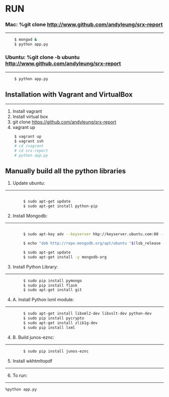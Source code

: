 
# RUN 

### Mac: %git clone http://www.github.com/andyleung/srx-report
----------------
```sh
	$ mongod &
	$ python app.py
```

### Ubuntu: %git clone -b ubuntu http://www.github.com/andyleung/srx-report 
------------------
```sh
	$ python app.py
```

## Installation with Vagrant and VirtualBox
-----------------
1. Install vagrant
2. Install virtual box
3. git clone https://github.com/andyleung/srx-report
4. vagrant up

```sh
	$ vagrant up
	$ vagrant ssh
	# cd /vagrant
	# cd srx-report
	# python app.py
```

## Manually build all the python libraries
1. Update ubuntu:
-----------------

```sh 

		$ sudo apt-get update
		$ sudo apt-get install python-pip
```

2. Install Mongodb:
-------------------

```sh 

		$ sudo apt-key adv --keyserver hkp://keyserver.ubuntu.com:80 --recv 7F0CEB10

		$ echo "deb http://repo.mongodb.org/apt/ubuntu "$(lsb_release -sc)"/mongodb-org/3.0 multiverse" | sudo tee /etc/apt/sources.list.d/mongodb-org-3.0.list

		$ sudo apt-get update
		$ sudo apt-get install -y mongodb-org
``` 

3. Install Python Library:
--------------------------


```sh 
		$ sudo pip install pymongo
		$ sudo pip install flask
		$ sudo apt-get install git
```

4. A. Install Python lxml module:
---------------------------------

```sh
		$ sudo apt-get install libxml2-dev libxslt-dev python-dev
		$ sudo pip install pycrypto
		$ sudo apt-get install zlib1g-dev
		$ sudo pip install lxml 
```

4. B. Build junos-eznc:
-----------------------

```sh
		$ sudo pip install junos-eznc
```

5. Install wkhtmltopdf
----------------------

6. To run:  
------------------
```sh
%python app.py
```
